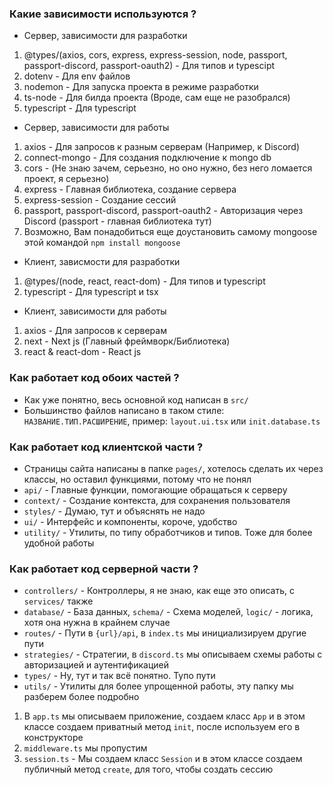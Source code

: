 ### Какие зависимости используются ?
- Сервер, зависимости для разработки
1. @types/(axios, cors, express, express-session, node, passport, passport-discord, passport-oauth2) - Для типов и typescipt
2. dotenv - Для env файлов
3. nodemon - Для запуска проекта в режиме разработки
4. ts-node - Для билда проекта (Вроде, сам еще не разобрался)
5. typescript - Для typescript

- Сервер, зависимости для работы
1. axios - Для запросов к разным серверам (Например, к Discord)
2. connect-mongo - Для создания подключение к mongo db
3. cors - (Не знаю зачем, серьезно, но оно нужно, без него ломается проект, я серьезно)
4. express - Главная библиотека, создание сервера
5. express-session - Создание сессий
6. passport, passport-discord, passport-oauth2 - Авторизация через Discord (passport - главная библиотека тут)
7. Возможно, Вам понадобиться еще доустановить самому mongoose этой командой `npm install mongoose` 

- Клиент, зависмости для разработки
1. @types/(node, react, react-dom) - Для типов и typescript
2. typescript - Для typescript и tsx

- Клиент, зависимости для работы
1. axios - Для запросов к серверам
2. next - Next js (Главный фреймворк/Библиотека)
3. react & react-dom  - React js

### Как работает код обоих частей ?
- Как уже понятно, весь основной код написан в `src/`
- Большинство файлов написано в таком стиле: `НАЗВАНИЕ.ТИП.РАСШИРЕНИЕ`, пример: `layout.ui.tsx` или `init.database.ts`

### Как работает код клиентской части ?
- Страницы сайта написаны в папке `pages/`, хотелось сделать их через классы, но оставил функциями, потому что не понял
- `api/` - Главные функции, помогающие обращаться к серверу
- `context/` - Создание контекста, для сохранения пользователя
- `styles/` - Думаю, тут и объяснять не надо
- `ui/` - Интерфейс и компоненты, короче, удобство
- `utility/` - Утилиты, по типу обработчиков и типов. Тоже для более удобной работы

### Как работает код серверной части ?
- `controllers/` - Контроллеры, я не знаю, как еще это описать, с `services/` также
- `database/` - База данных, `schema/` - Схема моделей, `logic/` - логика, хотя она нужна в крайнем случае
- `routes/` - Пути в `{url}/api`, в `index.ts` мы инициализируем другие пути
- `strategies/` - Стратегии, в `discord.ts` мы описываем схемы работы с авторизацией и аутентификацией
- `types/` - Ну, тут и так всё понятно. Тупо пути
- `utils/` - Утилиты для более упрощенной работы, эту папку мы разберем более подробно
1. В `app.ts` мы описываем приложение, создаем класс `App` и в этом классе создаем приватный метод `init`, после используем его в конструкторе
2. `middleware.ts` мы пропустим
3. `session.ts` - Мы создаем класс `Session` и в этом классе создаем публичный метод `create`, для того, чтобы создать сессию